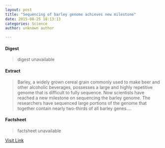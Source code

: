 ```yaml
---
layout: post
title: "Sequencing of barley genome achieves new milestone"
date: 2015-08-25 18:13:13
categories: Science
author: unknown author

---
```



#### Digest
>digest unavailable

#### Extract
>Barley, a widely grown cereal grain commonly used to make beer and other alcoholic beverages, possesses a large and highly repetitive genome that is difficult to fully sequence. Now scientists have reached a new milestone on sequencing the barley genome. The researchers have sequenced large portions of the genome that together contain nearly two-thirds of all barley genes....

#### Factsheet
>factsheet unavailable

[Visit Link](http://www.sciencedaily.com/releases/2015/08/150825141313.htm)


